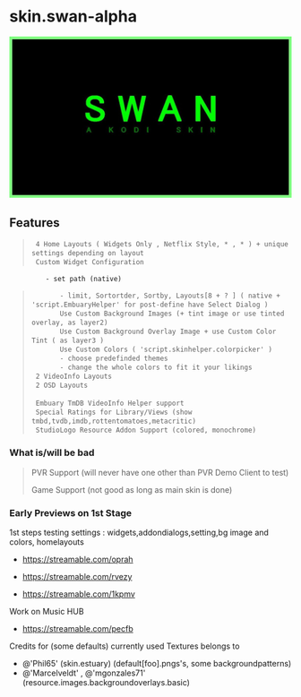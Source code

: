 # skin.swan-alpha
<img src='./resources/fanart.jpg'>

## Features
>
>      4 Home Layouts ( Widgets Only , Netflix Style, * , * ) + unique settings depending on layout
>      Custom Widget Configuration 
			 - set path (native)
>            - limit, Sortortder, Sortby, Layouts[8 + ? ] ( native + 'script.EmbuaryHelper' for post-define have Select Dialog )
>            Use Custom Background Images (+ tint image or use tinted overlay, as layer2)
>            Use Custom Background Overlay Image + use Custom Color Tint ( as layer3 )
>            Use Custom Colors ( 'script.skinhelper.colorpicker' )
>            - choose predefinded themes
>            - change the whole colors to fit it your likings
>      2 VideoInfo Layouts
>      2 OSD Layouts
>      
>      Embuary TmDB VideoInfo Helper support
>      Special Ratings for Library/Views (show tmbd,tvdb,imdb,rottentomatoes,metacritic)
>      StudioLogo Resource Addon Support (colored, monochrome)
		
### What is/will be bad
>	PVR Support (will never have one other than PVR Demo Client to test)
>	
>	Game Support (not good as long as main skin is done)

### Early Previews on 1st Stage
1st steps testing settings : widgets,addondialogs,setting,bg image and colors, homelayouts
- https://streamable.com/oprah

- https://streamable.com/rvezy

- https://streamable.com/1kpmv


Work on Music HUB
- https://streamable.com/pecfb


Credits for (some defaults) currently used Textures belongs to
- @'Phil65' (skin.estuary) (default[foo].pngs's, some backgroundpatterns)
- @'Marcelveldt' , @'mgonzales71' (resource.images.backgroundoverlays.basic)

